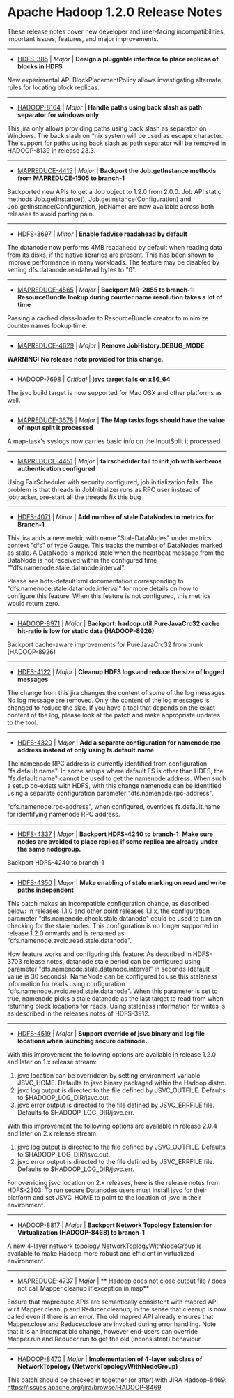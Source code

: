 
<!---
# Licensed to the Apache Software Foundation (ASF) under one
# or more contributor license agreements.  See the NOTICE file
# distributed with this work for additional information
# regarding copyright ownership.  The ASF licenses this file
# to you under the Apache License, Version 2.0 (the
# "License"); you may not use this file except in compliance
# with the License.  You may obtain a copy of the License at
#
#     http://www.apache.org/licenses/LICENSE-2.0
#
# Unless required by applicable law or agreed to in writing, software
# distributed under the License is distributed on an "AS IS" BASIS,
# WITHOUT WARRANTIES OR CONDITIONS OF ANY KIND, either express or implied.
# See the License for the specific language governing permissions and
# limitations under the License.
-->
# Apache Hadoop  1.2.0 Release Notes

These release notes cover new developer and user-facing incompatibilities, important issues, features, and major improvements.


---

* [HDFS-385](https://issues.apache.org/jira/browse/HDFS-385) | *Major* | **Design a pluggable interface to place replicas of blocks in HDFS**

New experimental API BlockPlacementPolicy allows investigating alternate rules for locating block replicas.


---

* [HADOOP-8164](https://issues.apache.org/jira/browse/HADOOP-8164) | *Major* | **Handle paths using back slash as path separator for windows only**

This jira only allows providing paths using back slash as separator on Windows. The back slash on \*nix system will be used as escape character. The support for paths using back slash as path separator will be removed in HADOOP-8139 in release 23.3.


---

* [MAPREDUCE-4415](https://issues.apache.org/jira/browse/MAPREDUCE-4415) | *Major* | **Backport the Job.getInstance methods from MAPREDUCE-1505 to branch-1**

Backported new APIs to get a Job object to 1.2.0 from 2.0.0. Job API static methods Job.getInstance(), Job.getInstance(Configuration) and Job.getInstance(Configuration, jobName) are now available across both releases to avoid porting pain.


---

* [HDFS-3697](https://issues.apache.org/jira/browse/HDFS-3697) | *Minor* | **Enable fadvise readahead by default**

The datanode now performs 4MB readahead by default when reading data from its disks, if the native libraries are present. This has been shown to improve performance in many workloads. The feature may be disabled by setting dfs.datanode.readahead.bytes to "0".


---

* [MAPREDUCE-4565](https://issues.apache.org/jira/browse/MAPREDUCE-4565) | *Major* | **Backport MR-2855 to branch-1: ResourceBundle lookup during counter name resolution takes a lot of time**

Passing a cached class-loader to ResourceBundle creator to minimize counter names lookup time.


---

* [MAPREDUCE-4629](https://issues.apache.org/jira/browse/MAPREDUCE-4629) | *Major* | **Remove JobHistory.DEBUG\_MODE**

**WARNING: No release note provided for this change.**


---

* [HADOOP-7698](https://issues.apache.org/jira/browse/HADOOP-7698) | *Critical* | **jsvc target fails on x86\_64**

The jsvc build target is now supported for Mac OSX and other platforms as well.


---

* [MAPREDUCE-3678](https://issues.apache.org/jira/browse/MAPREDUCE-3678) | *Major* | **The Map tasks logs should have the value of input split it processed**

A map-task's syslogs now carries basic info on the InputSplit it processed.


---

* [MAPREDUCE-4451](https://issues.apache.org/jira/browse/MAPREDUCE-4451) | *Major* | **fairscheduler fail to init job with kerberos authentication configured**

Using FairScheduler with security configured, job initialization fails. The problem is that threads in JobInitializer runs as RPC user instead of jobtracker, pre-start all the threads fix this bug


---

* [HDFS-4071](https://issues.apache.org/jira/browse/HDFS-4071) | *Minor* | **Add number of stale DataNodes to metrics for Branch-1**

This jira adds a new metric with name "StaleDataNodes" under metrics context "dfs" of type Gauge. This tracks the number of DataNodes marked as stale. A DataNode is marked stale when the heartbeat message from the DataNode is not received within the configured time ""dfs.namenode.stale.datanode.interval".


Please see hdfs-default.xml documentation corresponding to "dfs.namenode.stale.datanode.interval" for more details on how to configure this feature. When this feature is not configured, this metrics would return zero.


---

* [HADOOP-8971](https://issues.apache.org/jira/browse/HADOOP-8971) | *Major* | **Backport: hadoop.util.PureJavaCrc32 cache hit-ratio is low for static data (HADOOP-8926)**

Backport cache-aware improvements for PureJavaCrc32 from trunk (HADOOP-8926)


---

* [HDFS-4122](https://issues.apache.org/jira/browse/HDFS-4122) | *Major* | **Cleanup HDFS logs and reduce the size of logged messages**

The change from this jira changes the content of some of the log messages. No log message are removed. Only the content of the log messages is changed to reduce the size. If you have a tool that depends on the exact content of the log, please look at the patch and make appropriate updates to the tool.


---

* [HDFS-4320](https://issues.apache.org/jira/browse/HDFS-4320) | *Major* | **Add a separate configuration for namenode rpc address instead of only using fs.default.name**

The namenode RPC address is currently identified from configuration "fs.default.name". In some setups where default FS is other than HDFS, the "fs.default.name" cannot be used to get the namenode address. When such a setup co-exists with HDFS, with this change namenode can be identified using a separate configuration parameter "dfs.namenode.rpc-address".

"dfs.namenode.rpc-address", when configured, overrides fs.default.name for identifying namenode RPC address.


---

* [HDFS-4337](https://issues.apache.org/jira/browse/HDFS-4337) | *Major* | **Backport HDFS-4240 to branch-1: Make sure nodes are avoided to place replica if some replica are already under the same nodegroup.**

Backport HDFS-4240 to branch-1


---

* [HDFS-4350](https://issues.apache.org/jira/browse/HDFS-4350) | *Major* | **Make enabling of stale marking on read and write paths independent**

This patch makes an incompatible configuration change, as described below:
In releases 1.1.0 and other point releases 1.1.x, the configuration parameter "dfs.namenode.check.stale.datanode" could be used to turn on checking for the stale nodes. This configuration is no longer supported in release 1.2.0 onwards and is renamed as "dfs.namenode.avoid.read.stale.datanode".

How feature works and configuring this feature:
As described in HDFS-3703 release notes, datanode stale period can be configured using parameter "dfs.namenode.stale.datanode.interval" in seconds (default value is 30 seconds). NameNode can be configured to use this staleness information for reads using configuration "dfs.namenode.avoid.read.stale.datanode". When this parameter is set to true, namenode picks a stale datanode as the last target to read from when returning block locations for reads. Using staleness information for writes is as described in the releases notes of HDFS-3912.


---

* [HDFS-4519](https://issues.apache.org/jira/browse/HDFS-4519) | *Major* | **Support override of jsvc binary and log file locations when launching secure datanode.**

With this improvement the following options are available in release 1.2.0 and later on 1.x release stream:
1. jsvc location can be overridden by setting environment variable JSVC\_HOME. Defaults to jsvc binary packaged within the Hadoop distro.
2. jsvc log output is directed to the file defined by JSVC\_OUTFILE. Defaults to $HADOOP\_LOG\_DIR/jsvc.out.
3. jsvc error output is directed to the file defined by JSVC\_ERRFILE file.  Defaults to $HADOOP\_LOG\_DIR/jsvc.err.

With this improvement the following options are available in release 2.0.4 and later on 2.x release stream:
1. jsvc log output is directed to the file defined by JSVC\_OUTFILE. Defaults to $HADOOP\_LOG\_DIR/jsvc.out.
2. jsvc error output is directed to the file defined by JSVC\_ERRFILE file.  Defaults to $HADOOP\_LOG\_DIR/jsvc.err.

For overriding jsvc location on 2.x releases, here is the release notes from HDFS-2303:
To run secure Datanodes users must install jsvc for their platform and set JSVC\_HOME to point to the location of jsvc in their environment.


---

* [HADOOP-8817](https://issues.apache.org/jira/browse/HADOOP-8817) | *Major* | **Backport Network Topology Extension for Virtualization (HADOOP-8468) to branch-1**

A new 4-layer network topology NetworkToplogyWithNodeGroup is available to make Hadoop more robust and efficient in virtualized environment.


---

* [MAPREDUCE-4737](https://issues.apache.org/jira/browse/MAPREDUCE-4737) | *Major* | ** Hadoop does not close output file / does not call Mapper.cleanup if exception in map**

Ensure that mapreduce APIs are semantically consistent with mapred API w.r.t Mapper.cleanup and Reducer.cleanup; in the sense that cleanup is now called even if there is an error. The old mapred API already ensures that Mapper.close and Reducer.close are invoked during error handling. Note that it is an incompatible change, however end-users can override Mapper.run and Reducer.run to get the old (inconsistent) behaviour.


---

* [HADOOP-8470](https://issues.apache.org/jira/browse/HADOOP-8470) | *Major* | **Implementation of 4-layer subclass of NetworkTopology (NetworkTopologyWithNodeGroup)**

This patch should be checked in together (or after) with JIRA Hadoop-8469: https://issues.apache.org/jira/browse/HADOOP-8469



